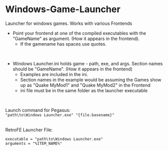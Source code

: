 # Windows-Game-Launcher
Launcher for windows games. Works with various Frontends


- Point your frontend at one of the compiled executables with the "GameName" as argument. (How it appears in the frontend).
  - If the gamename has spaces use quotes.
<br/>

- Windows Launcher.ini holds game - path, exe, and args. Section names should be "GameName". (How it appears in the frontend)
  - Examples are included in the ini.
  - Section names in the example would be assuming the Games show up as "Quake MyMod1" and "Quake MyMod2" in the Frontend
  - ini file must be in the same folder as the launcher executable
<br/>

Launch command for Pegasus:<br/>
`"path\to\Windows Launcher.exe" "{file.basename}"`
<br/>
<br/>
  
RetroFE Launcher File:
```
executable = "path\to\Windows Launcher.exe"
arguments = "%ITEM_NAME%"
```
